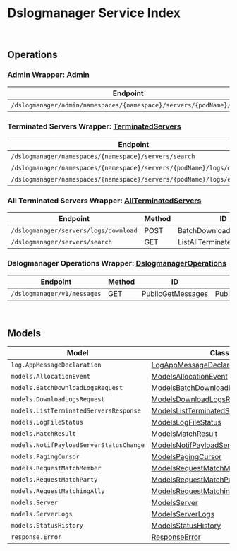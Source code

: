 [//]: # (Code generated. DO NOT EDIT.)

# Dslogmanager Service Index

&nbsp;

## Operations

### Admin Wrapper:  [Admin](../../src/main/java/net/accelbyte/sdk/api/dslogmanager/wrappers/Admin.java)
| Endpoint | Method | ID | Class | Example |
|---|---|---|---|---|
| `/dslogmanager/admin/namespaces/{namespace}/servers/{podName}/logs` | GET | GetServerLogs | [GetServerLogs](../../src/main/java/net/accelbyte/sdk/api/dslogmanager/operations/admin/GetServerLogs.java) | [GetServerLogs](../../samples/cli/src/main/java/net/accelbyte/sdk/cli/api/dslogmanager/admin/GetServerLogs.java) |

### Terminated Servers Wrapper:  [TerminatedServers](../../src/main/java/net/accelbyte/sdk/api/dslogmanager/wrappers/TerminatedServers.java)
| Endpoint | Method | ID | Class | Example |
|---|---|---|---|---|
| `/dslogmanager/namespaces/{namespace}/servers/search` | GET | ListTerminatedServers | [ListTerminatedServers](../../src/main/java/net/accelbyte/sdk/api/dslogmanager/operations/terminated_servers/ListTerminatedServers.java) | [ListTerminatedServers](../../samples/cli/src/main/java/net/accelbyte/sdk/cli/api/dslogmanager/terminated_servers/ListTerminatedServers.java) |
| `/dslogmanager/namespaces/{namespace}/servers/{podName}/logs/download` | GET | DownloadServerLogs | [DownloadServerLogs](../../src/main/java/net/accelbyte/sdk/api/dslogmanager/operations/terminated_servers/DownloadServerLogs.java) | [DownloadServerLogs](../../samples/cli/src/main/java/net/accelbyte/sdk/cli/api/dslogmanager/terminated_servers/DownloadServerLogs.java) |
| `/dslogmanager/namespaces/{namespace}/servers/{podName}/logs/exists` | GET | CheckServerLogs | [CheckServerLogs](../../src/main/java/net/accelbyte/sdk/api/dslogmanager/operations/terminated_servers/CheckServerLogs.java) | [CheckServerLogs](../../samples/cli/src/main/java/net/accelbyte/sdk/cli/api/dslogmanager/terminated_servers/CheckServerLogs.java) |

### All Terminated Servers Wrapper:  [AllTerminatedServers](../../src/main/java/net/accelbyte/sdk/api/dslogmanager/wrappers/AllTerminatedServers.java)
| Endpoint | Method | ID | Class | Example |
|---|---|---|---|---|
| `/dslogmanager/servers/logs/download` | POST | BatchDownloadServerLogs | [BatchDownloadServerLogs](../../src/main/java/net/accelbyte/sdk/api/dslogmanager/operations/all_terminated_servers/BatchDownloadServerLogs.java) | [BatchDownloadServerLogs](../../samples/cli/src/main/java/net/accelbyte/sdk/cli/api/dslogmanager/all_terminated_servers/BatchDownloadServerLogs.java) |
| `/dslogmanager/servers/search` | GET | ListAllTerminatedServers | [ListAllTerminatedServers](../../src/main/java/net/accelbyte/sdk/api/dslogmanager/operations/all_terminated_servers/ListAllTerminatedServers.java) | [ListAllTerminatedServers](../../samples/cli/src/main/java/net/accelbyte/sdk/cli/api/dslogmanager/all_terminated_servers/ListAllTerminatedServers.java) |

### Dslogmanager Operations Wrapper:  [DslogmanagerOperations](../../src/main/java/net/accelbyte/sdk/api/dslogmanager/wrappers/DslogmanagerOperations.java)
| Endpoint | Method | ID | Class | Example |
|---|---|---|---|---|
| `/dslogmanager/v1/messages` | GET | PublicGetMessages | [PublicGetMessages](../../src/main/java/net/accelbyte/sdk/api/dslogmanager/operations/dslogmanager_operations/PublicGetMessages.java) | [PublicGetMessages](../../samples/cli/src/main/java/net/accelbyte/sdk/cli/api/dslogmanager/dslogmanager_operations/PublicGetMessages.java) |


&nbsp;

## Models

| Model | Class |
|---|---|
| `log.AppMessageDeclaration` | [LogAppMessageDeclaration](../../src/main/java/net/accelbyte/sdk/api/dslogmanager/models/LogAppMessageDeclaration.java) |
| `models.AllocationEvent` | [ModelsAllocationEvent](../../src/main/java/net/accelbyte/sdk/api/dslogmanager/models/ModelsAllocationEvent.java) |
| `models.BatchDownloadLogsRequest` | [ModelsBatchDownloadLogsRequest](../../src/main/java/net/accelbyte/sdk/api/dslogmanager/models/ModelsBatchDownloadLogsRequest.java) |
| `models.DownloadLogsRequest` | [ModelsDownloadLogsRequest](../../src/main/java/net/accelbyte/sdk/api/dslogmanager/models/ModelsDownloadLogsRequest.java) |
| `models.ListTerminatedServersResponse` | [ModelsListTerminatedServersResponse](../../src/main/java/net/accelbyte/sdk/api/dslogmanager/models/ModelsListTerminatedServersResponse.java) |
| `models.LogFileStatus` | [ModelsLogFileStatus](../../src/main/java/net/accelbyte/sdk/api/dslogmanager/models/ModelsLogFileStatus.java) |
| `models.MatchResult` | [ModelsMatchResult](../../src/main/java/net/accelbyte/sdk/api/dslogmanager/models/ModelsMatchResult.java) |
| `models.NotifPayloadServerStatusChange` | [ModelsNotifPayloadServerStatusChange](../../src/main/java/net/accelbyte/sdk/api/dslogmanager/models/ModelsNotifPayloadServerStatusChange.java) |
| `models.PagingCursor` | [ModelsPagingCursor](../../src/main/java/net/accelbyte/sdk/api/dslogmanager/models/ModelsPagingCursor.java) |
| `models.RequestMatchMember` | [ModelsRequestMatchMember](../../src/main/java/net/accelbyte/sdk/api/dslogmanager/models/ModelsRequestMatchMember.java) |
| `models.RequestMatchParty` | [ModelsRequestMatchParty](../../src/main/java/net/accelbyte/sdk/api/dslogmanager/models/ModelsRequestMatchParty.java) |
| `models.RequestMatchingAlly` | [ModelsRequestMatchingAlly](../../src/main/java/net/accelbyte/sdk/api/dslogmanager/models/ModelsRequestMatchingAlly.java) |
| `models.Server` | [ModelsServer](../../src/main/java/net/accelbyte/sdk/api/dslogmanager/models/ModelsServer.java) |
| `models.ServerLogs` | [ModelsServerLogs](../../src/main/java/net/accelbyte/sdk/api/dslogmanager/models/ModelsServerLogs.java) |
| `models.StatusHistory` | [ModelsStatusHistory](../../src/main/java/net/accelbyte/sdk/api/dslogmanager/models/ModelsStatusHistory.java) |
| `response.Error` | [ResponseError](../../src/main/java/net/accelbyte/sdk/api/dslogmanager/models/ResponseError.java) |
